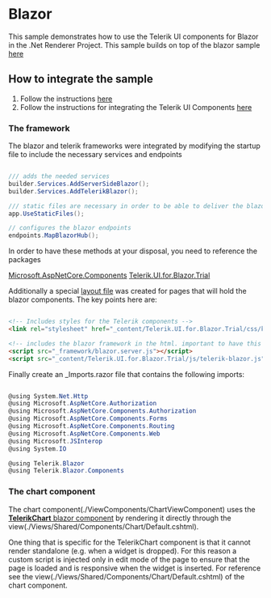 # Blazor

This sample demonstrates how to use the Telerik UI components for Blazor in the .Net Renderer Project.
This sample builds on top of the blazor sample [here](../blazor/Readme.md)

## How to integrate the sample

1. Follow the instructions [here](../blazor/Readme.md)
2. Follow the instructions for integrating the Telerik UI Components [here](https://docs.telerik.com/blazor-ui/getting-started/server-blazor)

### The framework
The blazor and telerik frameworks were integrated by modifying the startup file to include the necessary services and endpoints

``` c#

/// adds the needed services
builder.Services.AddServerSideBlazor();
builder.Services.AddTelerikBlazor();

/// static files are necessary in order to be able to deliver the blazor framework scripts 
app.UseStaticFiles();

// configures the blazor endpoints
endpoints.MapBlazorHub();

```

In order to have these methods at your disposal, you need to reference the packages

[Microsoft.AspNetCore.Components](./blazor-dev-tools.csproj)
[Telerik.UI.for.Blazor.Trial](./blazor-dev-tools.csproj)

Additionally a special [layout file](./Views/Shared/BlazorLayout.cshtml) was created for pages that will hold the blazor components. The key points here are:

``` html

<!-- Includes styles for the Telerik components -->
<link rel="stylesheet" href="_content/Telerik.UI.for.Blazor.Trial/css/kendo-theme-default/all.css" />

<!-- includes the blazor framework in the html. important to have this right before the closing body tag -->
<script src="_framework/blazor.server.js"></script>
<script src="_content/Telerik.UI.for.Blazor.Trial/js/telerik-blazor.js" defer></script>

```

Finally create an _Imports.razor file that contains the following imports:

``` c#

@using System.Net.Http
@using Microsoft.AspNetCore.Authorization
@using Microsoft.AspNetCore.Components.Authorization
@using Microsoft.AspNetCore.Components.Forms
@using Microsoft.AspNetCore.Components.Routing
@using Microsoft.AspNetCore.Components.Web
@using Microsoft.JSInterop
@using System.IO

@using Telerik.Blazor
@using Telerik.Blazor.Components

```

### The chart component

The chart component(./ViewComponents/ChartViewComponent) uses the [**TelerikChart** blazor component](./Components/ChartComponent.razor) by rendering it directly through the view(./Views/Shared/Components/Chart/Default.cshtml).

One thing that is specific for the TelerikChart component is that it cannot render standalone (e.g. when a widget is dropped). For this reason a custom script is injected only in edit mode of the page to ensure that the page is loaded and is responsive when the widget is inserted. For reference see the view(./Views/Shared/Components/Chart/Default.cshtml) of the chart component.